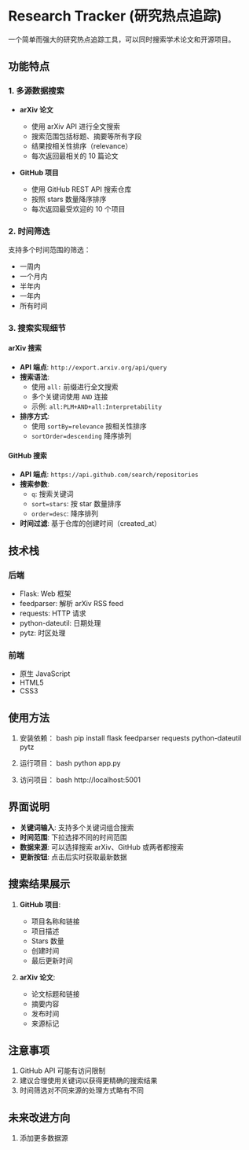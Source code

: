 # Research Tracker (研究热点追踪)

一个简单而强大的研究热点追踪工具，可以同时搜索学术论文和开源项目。

## 功能特点

### 1. 多源数据搜索
- **arXiv 论文**
  - 使用 arXiv API 进行全文搜索
  - 搜索范围包括标题、摘要等所有字段
  - 结果按相关性排序（relevance）
  - 每次返回最相关的 10 篇论文

- **GitHub 项目**
  - 使用 GitHub REST API 搜索仓库
  - 按照 stars 数量降序排序
  - 每次返回最受欢迎的 10 个项目

### 2. 时间筛选
支持多个时间范围的筛选：
- 一周内
- 一个月内
- 半年内
- 一年内
- 所有时间

### 3. 搜索实现细节

#### arXiv 搜索
- **API 端点**: `http://export.arxiv.org/api/query`
- **搜索语法**: 
  - 使用 `all:` 前缀进行全文搜索
  - 多个关键词使用 `AND` 连接
  - 示例: `all:PLM+AND+all:Interpretability`
- **排序方式**: 
  - 使用 `sortBy=relevance` 按相关性排序
  - `sortOrder=descending` 降序排列

#### GitHub 搜索
- **API 端点**: `https://api.github.com/search/repositories`
- **搜索参数**:
  - `q`: 搜索关键词
  - `sort=stars`: 按 star 数量排序
  - `order=desc`: 降序排列
- **时间过滤**: 基于仓库的创建时间（created_at）

## 技术栈

### 后端
- Flask: Web 框架
- feedparser: 解析 arXiv RSS feed
- requests: HTTP 请求
- python-dateutil: 日期处理
- pytz: 时区处理

### 前端
- 原生 JavaScript
- HTML5
- CSS3

## 使用方法

1. 安装依赖： 
bash
pip install flask feedparser requests python-dateutil pytz

2. 运行项目：
bash
python app.py

3. 访问项目：
bash
http://localhost:5001

## 界面说明

- **关键词输入**: 支持多个关键词组合搜索
- **时间范围**: 下拉选择不同的时间范围
- **数据来源**: 可以选择搜索 arXiv、GitHub 或两者都搜索
- **更新按钮**: 点击后实时获取最新数据

## 搜索结果展示

1. **GitHub 项目**:
   - 项目名称和链接
   - 项目描述
   - Stars 数量
   - 创建时间
   - 最后更新时间

2. **arXiv 论文**:
   - 论文标题和链接
   - 摘要内容
   - 发布时间
   - 来源标记

## 注意事项

1. GitHub API 可能有访问限制
2. 建议合理使用关键词以获得更精确的搜索结果
3. 时间筛选对不同来源的处理方式略有不同

## 未来改进方向

1. 添加更多数据源